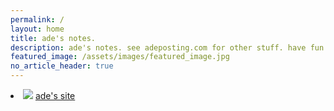 ```yaml
---
permalink: /
layout: home
title: ade's notes.
description: ade's notes. see adeposting.com for other stuff. have fun.
featured_image: /assets/images/featured_image.jpg
no_article_header: true
---
```


<style>
    footer {
        margin-left: 5%;
    }
    article > header {
        display: none;
    }
    article > footer {
        display: none;
    }
</style>

<li class="icon-container">
    <img class="favicon" src="/assets/images/favicon.ico" />
    <a href="https://adeposting.com/">ade's site</a>
</li>
<!--li class="icon-container">
    {%- include theme/icons/text.html text="b" class="size-24px" -%}
    <a href="https://blog.adeposting.com/">ade's blog</a>
</li-->                
